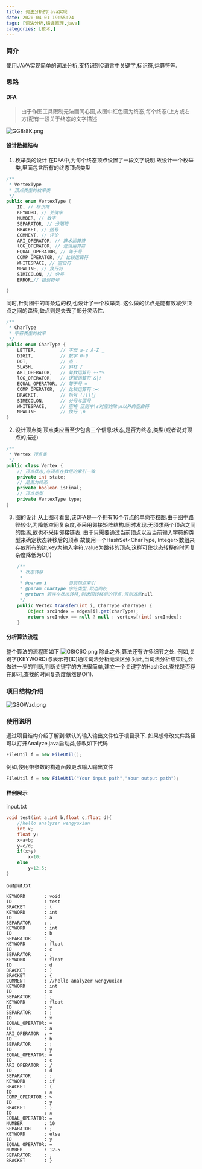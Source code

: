```yaml
---
title: 词法分析的java实现
date: 2020-04-01 19:55:24
tags: [词法分析,编译原理,java]
categories: [技术,]
---
```


### 简介

使用JAVA实现简单的词法分析,支持识别C语言中关键字,标识符,运算符等.

### 思路

#### DFA

> 由于作图工具限制无法画同心圆,故图中红色圆为终态,每个终态(上方或右方)配有一段关于终态的文字描述

![GG8r8K.png](https://s1.ax1x.com/2020/04/02/GG8r8K.png)

#### 设计数据结构

1. 枚举类的设计
在DFA中,为每个终态顶点设置了一段文字说明.故设计一个枚举类,里面包含所有的终态顶点类型
```java
/**
 * VertexType
 * 顶点类型的枚举类
 */
public enum VertexType {
    ID, // 标识符
    KEYWORD, // 关键字
    NUMBER, // 数字
    SEPARATOR, // 分隔符
    BRACKET, // 括号
    COMMENT, // 评论
    ARI_OPERATOR, // 算术运算符
    lOG_OPERATOR, // 逻辑运算符
    EQUAL_OPERATOR, // 等于号
    COMP_OPERATOR, // 比较运算符
    WHITESPACE, // 空白符
    NEWLINE, // 换行符
    SIMICOLON, // 分号
    ERROR,// 错误符号

}
```
同时,针对图中的每条边的权,也设计了一个枚举类.
这么做的优点是能有效减少顶点之间的路径,缺点则是失去了部分灵活性.
```java
/**
 * CharType
 * 字符类型的枚举
 */
public enum CharType {
    LETTER,         // 字母 a-z A-Z _
    DIGIT,          // 数字 0-9
    DOT,            // 点 .
    SLASH,          // 斜杠 /
    ARI_OPERATOR,   // 算数运算符 +-*%
    lOG_OPERATOR,   // 逻辑运算符 &|!
    EQUAL_OPERATOR, // 等于号 =
    COMP_OPERATOR,  // 比较运算符 ><
    BRACKET,        // 括号 ()[]{}
    SIMECOLON,      // 分号与逗号
    WHITESPACE,     // 空格 正则中\s对应的除\n以外的空白符
    NEWLINE         // 换行 \n
}
```


2. 设计顶点类
顶点类应当至少包含三个信息:状态,是否为终态,类型(或者说对顶点的描述)
``` java
/**
 * Vertex 顶点类
 */
public class Vertex {
    // 顶点状态,与顶点在数组的索引一致
    private int state;
    // 是否为终态
    private boolean isFinal;
    // 顶点类型
    private VertexType type;
}
```

3. 图的设计
从上图可看出,该DFA是一个拥有16个节点的单向带权图.由于图中路径较少,为降低空间复杂度,不采用邻接矩阵结构.同时发现:无须求两个顶点之间的距离,故也不采用邻接链表.
由于只需要通过当前顶点以及当前输入字符的类型来确定状态转移后的顶点
故使用一个HashSet<CharType, Integer>数组来存放所有的边,key为输入字符,value为跳转的顶点,这样可使状态转移的时间复杂度降低为O(1)
```java
    /**
     * 状态转移
     * 
     * @param i        当前顶点索引
     * @param charType 字符类型,即边的权
     * @return 若存在状态转移,则返回转移后的顶点.否则返回null
     */
    public Vertex transfer(int i, CharType charType) {
        Object srcIndex = edges[i].get(charType);
        return srcIndex == null ? null : vertexs[(int) srcIndex];
    }
```

#### 分析算法流程
整个算法的流程图如下
![G8tC6O.png](https://s1.ax1x.com/2020/04/01/G8tC6O.png)
除此之外,算法还有许多细节之处.
例如,关键字(KEYWORD)与表示符(ID)通过词法分析无法区分.对此,当词法分析结束后,会做进一步的判断,判断关键字的方法很简单,建立一个关键字的HashSet,查找是否存在即可,查找的时间复杂度依然是O(1).

### 项目结构介绍
![G8OWzd.png](https://s1.ax1x.com/2020/04/02/G8OWzd.png)

### 使用说明

通过项目结构介绍了解到:默认的输入输出文件位于根目录下.
如果想修改文件路径可以打开Analyze.java启动类,修改如下代码

```java
FileUtil f = new FileUtil();
```

例如,使用带参数的构造函数更改输入输出文件

```java
FileUtil f = new FileUtil("Your input path","Your output path");
```

#### 样例展示

input.txt

``` C
void test(int a,int b,float c,float d){
    //hello analyzer wengyuxian
    int x;
    float y;
    x=a+b;
    y=c/d;
    if(x>y)
        x=10;
    else
        y=12.5;
}
```

output.txt

``` plaintext
KEYWORD       : void      
ID            : test      
BRACKET       : (         
KEYWORD       : int       
ID            : a         
SEPARATOR     : ,         
KEYWORD       : int       
ID            : b         
SEPARATOR     : ,         
KEYWORD       : float     
ID            : c         
SEPARATOR     : ,         
KEYWORD       : float     
ID            : d         
BRACKET       : )         
BRACKET       : {         
COMMENT       : //hello analyzer wengyuxian
KEYWORD       : int       
ID            : x         
SEPARATOR     : ;         
KEYWORD       : float     
ID            : y         
SEPARATOR     : ;         
ID            : x         
EQUAL_OPERATOR: =         
ID            : a         
ARI_OPERATOR  : +         
ID            : b         
SEPARATOR     : ;         
ID            : y         
EQUAL_OPERATOR: =         
ID            : c         
ARI_OPERATOR  : /         
ID            : d         
SEPARATOR     : ;         
KEYWORD       : if        
BRACKET       : (         
ID            : x         
COMP_OPERATOR : >         
ID            : y         
BRACKET       : )         
ID            : x         
EQUAL_OPERATOR: =         
NUMBER        : 10        
SEPARATOR     : ;         
KEYWORD       : else      
ID            : y         
EQUAL_OPERATOR: =         
NUMBER        : 12.5      
SEPARATOR     : ;         
BRACKET       : }         
```
